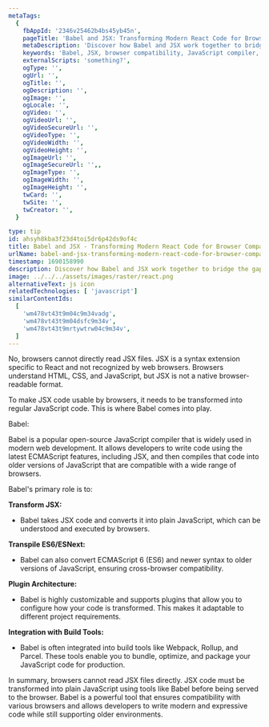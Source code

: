 ```yaml
---
metaTags:
  {
    fbAppId: '2346v25462b4bs45yb45n',
    pageTitle: 'Babel and JSX: Transforming Modern React Code for Browser Compatibility',
    metaDescription: 'Discover how Babel and JSX work together to bridge the gap between modern React code and browser compatibility. Learn how Babel transforms JSX syntax into browser-readable JavaScript, allowing developers to write expressive UI components while ensuring cross-browser support. Explore the role of Babel as a JavaScript compiler and its integration with build tools for seamless web development.',
    keywords: 'Babel, JSX, browser compatibility, JavaScript compiler, React development, modern code, cross-browser support, build tools, web development, code transformation.',
    externalScripts: 'something?',
    ogType: '',
    ogUrl: '',
    ogTitle: '',
    ogDescription: '',
    ogImage: '',
    ogLocale: '',
    ogVideo: '',
    ogVideoUrl: '',
    ogVideoSecureUrl: '',
    ogVideoType: '',
    ogVideoWidth: '',
    ogVideoHeight: '',
    ogImageUrl: '',
    ogImageSecureUrl: '',,
    ogImageType: '',
    ogImageWidth: '',
    ogImageHeight: '',
    twCard: '',
    twSite: '',
    twCreator: '',
  }

type: tip
id: ahsyh8kba3f23d4toi5dr6p42ds9of4c
title: Babel and JSX - Transforming Modern React Code for Browser Compatibility
urlName: babel-and-jsx-transforming-modern-react-code-for-browser-compatibility
timestamp: 1690158990
description: Discover how Babel and JSX work together to bridge the gap between modern React code and browser compatibility. Learn how Babel transforms JSX syntax into browser-readable JavaScript, allowing developers to write expressive UI components while ensuring cross-browser support. Explore the role of Babel as a JavaScript compiler and its integration with build tools for seamless web development.
image: ../../../assets/images/raster/react.png
alternativeText: js icon
relatedTechnologies: [ 'javascript']
similarContentIds:
  [
    'wm478vt43t9m04c9m34vadg',
    'wm478vt43t9m04dsfc9m34v',
    'wm478vt43t9mrtywtrw04c9m34v',
  ]
---
```


No, browsers cannot directly read JSX files. JSX is a syntax extension specific to React and not recognized by web browsers. Browsers understand HTML, CSS, and JavaScript, but JSX is not a native browser-readable format.

To make JSX code usable by browsers, it needs to be transformed into regular JavaScript code. This is where Babel comes into play.

Babel:

Babel is a popular open-source JavaScript compiler that is widely used in modern web development. It allows developers to write code using the latest ECMAScript features, including JSX, and then compiles that code into older versions of JavaScript that are compatible with a wide range of browsers.

Babel's primary role is to:

<b>Transform JSX: </b>

- Babel takes JSX code and converts it into plain JavaScript, which can be understood and executed by browsers.

<b>Transpile ES6/ESNext: </b>

- Babel can also convert ECMAScript 6 (ES6) and newer syntax to older versions of JavaScript, ensuring cross-browser compatibility.

<b>Plugin Architecture: </b>

- Babel is highly customizable and supports plugins that allow you to configure how your code is transformed. This makes it adaptable to different project requirements.

<b>Integration with Build Tools:</b>

- Babel is often integrated into build tools like Webpack, Rollup, and Parcel. These tools enable you to bundle, optimize, and package your JavaScript code for production.

In summary, browsers cannot read JSX files directly. JSX code must be transformed into plain JavaScript using tools like Babel before being served to the browser. Babel is a powerful tool that ensures compatibility with various browsers and allows developers to write modern and expressive code while still supporting older environments.
